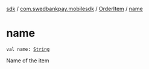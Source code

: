 [sdk](../../index.md) / [com.swedbankpay.mobilesdk](../index.md) / [OrderItem](index.md) / [name](./name.md)

# name

`val name: `[`String`](https://kotlinlang.org/api/latest/jvm/stdlib/kotlin/-string/index.html)

Name of the item

